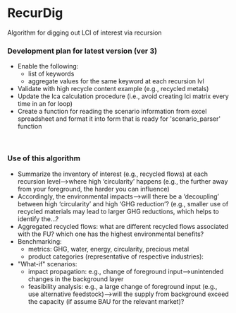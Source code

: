 # RecurDig
Algorithm for digging out LCI of interest via recursion

### Development plan for latest version (ver 3)
- Enable the following:
  - list of keywords
  - aggregate values for the same keyword at each recursion lvl
- Validate with high recycle content example (e.g., recycled metals)
- Update the lca calculation procedure (i.e., avoid creating lci matrix every time in an for loop)
- Create a function for reading the scenario information from excel spreadsheet and format it into form that is ready for 'scenario_parser' function
<br/>

### Use of this algorithm
- Summarize the inventory of interest (e.g., recycled flows) at each recursion level—>where high ‘circularity’ happens (e.g., the further away from your foreground, the harder you can influence)
- Accordingly, the environmental impacts—>will there be a ‘decoupling’ between high ‘circularity’ and high ‘GHG reduction’? (e.g., smaller use of recycled materials may lead to larger GHG reductions, which helps to identify the...?
- Aggregated recycled flows: what are different recycled flows associated with the FU? which one has the highest environmental benefits?
- Benchmarking:
  - metrics: GHG, water, energy, circularity, precious metal
  - product categories (representative of respective industries): 
- "What-if" scenarios:
  - impact propagation: e.g., change of foreground input-->unintended changes in the background layer
  - feasibility analysis: e.g., a large change of foreground input (e.g., use alternative feedstock)-->will the supply from background exceed the capacity (if assume BAU for the relevant market)?
